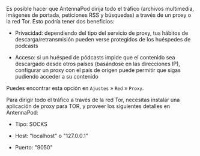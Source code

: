 Es posible hacer que AntennaPod dirija todo el tráfico (archivos multimedia, imágenes de portada, peticiones RSS y búsquedas) a través de un proxy o la red Tor. Esto podría tener dos beneficios:

- Privacidad: dependiendo del tipo del servicio de proxy, tus hábitos de descarga/retransmisión pueden verse protegidos de los huéspedes de podcasts

- Acceso: si un huésped de pódcasts impide que el contenido sea descargado desde otros países (basándose en las direcciones IP), configurar un proxy con el país de origen puede permitir que sigas pudiendo acceder a su contenido

Puedes encontrar esta opción en `Ajustes` » `Red` » `Proxy`.

Para dirigir todo el tráfico a través de la red Tor, necesitas instalar una aplicación de proxy para TOR, y proveer los siguientes detalles en AntennaPod:

- Tipo: SOCKS

- Host: "localhost" o "127.0.0.1"

- Puerto: "9050"
